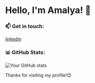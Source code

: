 # Hello, I'm Amalya! 👋



### 📫 Get in touch:
<a href = "https://www.linkedin.com/in/amalya-poojani-149065312?utm_source=share&utm_campaign=share_via&utm_content=profile&utm_medium=ios_app"> linkedin </a>


### 📊 GitHub Stats:

![Your GitHub stats](https://github-readme-stats.vercel.app/api?username=yourusername&show_icons=true&theme=radical)


Thanks for visiting my profile!😊


